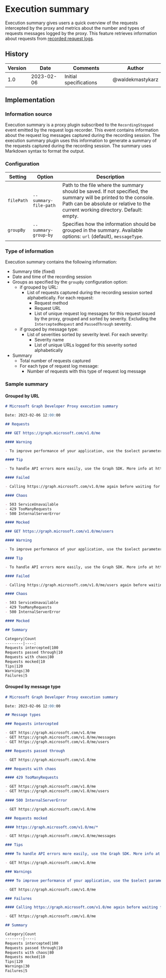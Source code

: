 # Execution summary

Execution summary gives users a quick overview of the requests intercepted by the proxy and metrics about the number and types of requests messages logged by the proxy. This feature retrieves information about requests from [recorded request logs](./recording-requests.md).

## History

| Version | Date | Comments | Author |
| ------- | ---- | -------- | ------ |
| 1.0 | 2023-02-06 | Initial specifications | @waldekmastykarz |

## Implementation

### Information source

Execution summary is a proxy plugin subscribed to the `RecordingStopped` event emitted by the request logs recorder. This event contains information about the request log messages captured during the recording session. The execution summary plugin uses this information to generate a summary of the requests captured during the recording session. The summary uses Markdown syntax to format the output.

### Configuration

Setting|Option|Description
-------|-----------------|-----------
`filePath`|`--summary-file-path`|Path to the file where the summary should be saved. If not specified, the summary will be printed to the console. Path can be absolute or relative to the current working directory. Default: empty.
`groupBy`|`--summary-group-by`|Specifies how the information should be grouped in the summary. Available options: `url` (default), `messageType`.

### Type of information

Execution summary contains the following information:

- Summary title (fixed)
- Date and time of the recording session
- Groups as specified by the `groupBy` configuration option:
  - if grouped by URL:
    - List of requests captured during the recording session sorted alphabetically. For each request:
      - Request method
      - Request URL
      - List of unique request log messages for this request issued by the proxy, grouped and sorted by severity. Excluding the `InterceptedRequest` and `PassedThrough` severity.
  - if grouped by message type:
    - List of severities sorted by severity level. For each severity:
      - Severity name
      - List of unique URLs logged for this severity sorted alphabetically
- Summary
  - Total number of requests captured
  - For each type of request log message:
    - Number of requests with this type of request log message

### Sample summary

#### Grouped by URL

```md
# Microsoft Graph Developer Proxy execution summary

Date: 2023-02-06 12:00:00

## Requests

### GET https://graph.microsoft.com/v1.0/me

#### Warning

- To improve performance of your application, use the $select parameter. ore info at https://learn.microsoft.com/graph/query-parameters#select-parameter

#### Tip

- To handle API errors more easily, use the Graph SDK. More info at https://aka.ms/move-to-graph-js-sdk

#### Failed

- Calling https://graph.microsoft.com/v1.0/me again before waiting for the Retry-After period. Request will be throttled

#### Chaos

- 503 ServiceUnavailable
- 429 TooManyRequests
- 500 InternalServerError

#### Mocked

### GET https://graph.microsoft.com/v1.0/me/users

#### Warning

- To improve performance of your application, use the $select parameter. ore info at https://learn.microsoft.com/graph/query-parameters#select-parameter

#### Tip

- To handle API errors more easily, use the Graph SDK. More info at https://aka.ms/move-to-graph-js-sdk

#### Failed

- Calling https://graph.microsoft.com/v1.0/me/users again before waiting for the Retry-After period. Request will be throttled

#### Chaos

- 503 ServiceUnavailable
- 429 TooManyRequests
- 500 InternalServerError

#### Mocked

## Summary

Category|Count
--------|----:
Requests intercepted|100
Requests passed through|10
Requests with chaos|80
Requests mocked|10
Tips|120
Warnings|30
Failures|5
```

#### Grouped by message type

```md
# Microsoft Graph Developer Proxy execution summary

Date: 2023-02-06 12:00:00

## Message types

### Requests intercepted

- GET https://graph.microsoft.com/v1.0/me
- GET https://graph.microsoft.com/v1.0/me/messages
- GET https://graph.microsoft.com/v1.0/me/users

### Requests passed through

- GET https://graph.microsoft.com/v1.0/me

### Requests with chaos

#### 429 TooManyRequests

- GET https://graph.microsoft.com/v1.0/me
- GET https://graph.microsoft.com/v1.0/me/users
  
#### 500 InternalServerError

- GET https://graph.microsoft.com/v1.0/me

### Requests mocked

#### https://graph.microsoft.com/v1.0/me/*

- GET https://graph.microsoft.com/v1.0/me/messages

### Tips

#### To handle API errors more easily, use the Graph SDK. More info at https://aka.ms/move-to-graph-js-sdk

- GET https://graph.microsoft.com/v1.0/me

### Warnings

#### To improve performance of your application, use the $select parameter. ore info at https://learn.microsoft.com/graph/query-parameters#select-parameter

- GET https://graph.microsoft.com/v1.0/me

### Failures

#### Calling https://graph.microsoft.com/v1.0/me again before waiting for the Retry-After period. Request will be throttled

- GET https://graph.microsoft.com/v1.0/me

## Summary

Category|Count
--------|----:
Requests intercepted|100
Requests passed through|10
Requests with chaos|80
Requests mocked|10
Tips|120
Warnings|30
Failures|5
```

